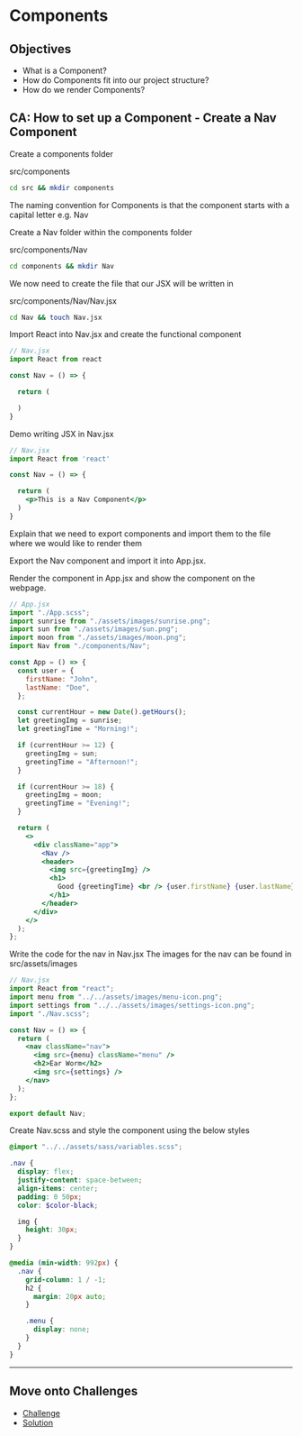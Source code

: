 # Components

## Objectives

- What is a Component?
- How do Components fit into our project structure?
- How do we render Components?

## CA: How to set up a Component - Create a Nav Component

Create a components folder 

src/components

```bash
cd src && mkdir components
```
The naming convention for Components is that the component starts with a capital letter e.g. Nav

Create a Nav folder within the components folder

src/components/Nav

```bash
cd components && mkdir Nav
```
We now need to create the file that our JSX will be written in

src/components/Nav/Nav.jsx

```bash
cd Nav && touch Nav.jsx
```
Import React into Nav.jsx and create the functional component

```jsx
// Nav.jsx
import React from react

const Nav = () => {

  return (

  )
}
```
Demo writing JSX in Nav.jsx
 
```jsx
// Nav.jsx
import React from 'react'

const Nav = () => {

  return (
    <p>This is a Nav Component</p>
  )
}
```

Explain that we need to export components and import them to the file where we would like to render them

Export the Nav component and import it into App.jsx.

Render the component in App.jsx and show the component on the webpage.

```jsx
// App.jsx
import "./App.scss";
import sunrise from "./assets/images/sunrise.png";
import sun from "./assets/images/sun.png";
import moon from "./assets/images/moon.png";
import Nav from "./components/Nav";

const App = () => {
  const user = {
    firstName: "John",
    lastName: "Doe",
  };

  const currentHour = new Date().getHours();
  let greetingImg = sunrise;
  let greetingTime = "Morning!";

  if (currentHour >= 12) {
    greetingImg = sun;
    greetingTime = "Afternoon!";
  }

  if (currentHour >= 18) {
    greetingImg = moon;
    greetingTime = "Evening!";
  }

  return (
    <>
      <div className="app">
        <Nav />
        <header>
          <img src={greetingImg} />
          <h1>
            Good {greetingTime} <br /> {user.firstName} {user.lastName}
          </h1>
        </header>
      </div>
    </>
  );
};
```

Write the code for the nav in Nav.jsx
The images for the nav can be found in src/assets/images

```jsx
// Nav.jsx
import React from "react";
import menu from "../../assets/images/menu-icon.png";
import settings from "../../assets/images/settings-icon.png";
import "./Nav.scss";

const Nav = () => {
  return (
    <nav className="nav">
      <img src={menu} className="menu" />
      <h2>Ear Worm</h2>
      <img src={settings} />
    </nav>
  );
};

export default Nav;
```

Create Nav.scss and style the component using the below styles

```scss
@import "../../assets/sass/variables.scss";

.nav {
  display: flex;
  justify-content: space-between;
  align-items: center;
  padding: 0 50px;
  color: $color-black;

  img {
    height: 30px;
  }
}

@media (min-width: 992px) {
  .nav {
    grid-column: 1 / -1;
    h2 {
      margin: 20px auto;
    }

    .menu {
      display: none;
    }
  }
}

```

---

## Move onto Challenges

- [Challenge](./challenge/challenge.md)
- [Solution](./challenge/solution.md)